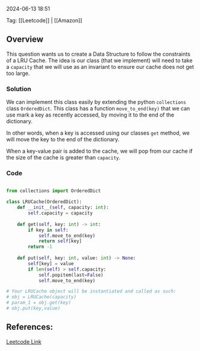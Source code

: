 
2024-06-13 18:51

Tag: [[Leetcode]] | [[Amazon]]

## Overview

This question wants us to create a Data Structure to follow the constraints of a LRU Cache. The idea is our class (that we implement) will need to take a `capacity` that we will use as an invariant to ensure our cache does not get too large.

### Solution

We can implement this class easily by extending the python `collections` class `OrderedDict`. This class has a function `move_to_end(key)` that we can use mark a key as recently accessed, by moving it to the end of the dictionary.

In other words, when a key is accessed using our classes `get` method, we will move the key to the end of the dictionary.

When a key-value pair is added to the cache, we will pop from our cache if the size of the cache is greater than `capacity`.

### Code

```python

from collections import OrderedDict 

class LRUCache(OrderedDict): 
	def __init__(self, capacity: int): 
		self.capacity = capacity
		
	def get(self, key: int) -> int: 
		if key in self: 
			self.move_to_end(key) 
			return self[key] 
		return -1 
		
	def put(self, key: int, value: int) -> None: 
		self[key] = value 
		if len(self) > self.capacity: 
			self.popitem(last=False) 
			self.move_to_end(key) 

# Your LRUCache object will be instantiated and called as such: 
# obj = LRUCache(capacity) 
# param_1 = obj.get(key) 
# obj.put(key,value)

```

## References:

[Leetcode Link](https://leetcode.com/problems/lru-cache/description/)
